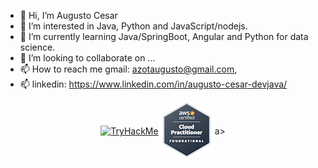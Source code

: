 - 👋 Hi, I’m Augusto Cesar
- 👀 I’m interested in Java, Python and JavaScript/nodejs.
- 🌱 I’m currently learning Java/SpringBoot, Angular and Python for data science.
- 💞️ I’m looking to collaborate on ...
- 📫 How to reach me gmail: azotaugusto@gmail.com,
- 📫 linkedin: https://www.linkedin.com/in/augusto-cesar-devjava/


<!---
aucoliveira/aucoliveira is a ✨ special ✨ repository because its `README.md` (this file) appears on your GitHub profile.
You can click the Preview link to take a look at your changes.
--->
<div style="display: flex; justify-content: center; align-items: center;">
  <a href="https://tryhackme.com/badge/2313876">
    <img src="https://tryhackme-badges.s3.amazonaws.com/aucoliveira.png" alt="TryHackMe">
  </a>
  <a href="https://www.credly.com/badges/de883e9b-4f4d-495e-b3c3-f9cea0c9dbeb/public_url"><img src="https://github.com/aucoliveira/aucoliveira/blob/main/aws-certified-cloud-practitioner%20(2).png" alt="AWS Certified Cloud Practitioner"></a>a>
</div>




